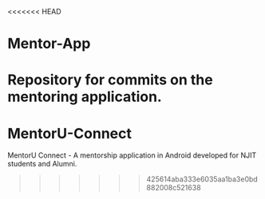 <<<<<<< HEAD
# Mentor-App
Repository for commits on the mentoring application.
=======
# MentorU-Connect
MentorU Connect - A mentorship application in Android developed for NJIT students and Alumni. 
>>>>>>> 425614aba333e6035aa1ba3e0bd882008c521638
